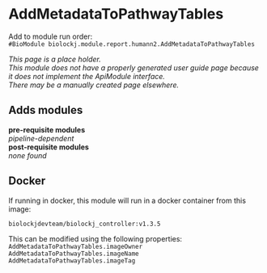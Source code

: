 # AddMetadataToPathwayTables
Add to module run order:                    
`#BioModule biolockj.module.report.humann2.AddMetadataToPathwayTables`

*This page is a place holder.*                   
*This module does not have a properly generated user guide page because it does not implement the ApiModule interface.*                   
*There may be a manually created page elsewhere.*

## Adds modules 
**pre-requisite modules**                    
*pipeline-dependent*                   
**post-requisite modules**                    
*none found*                   

## Docker 
If running in docker, this module will run in a docker container from this image:<br>
```
biolockjdevteam/biolockj_controller:v1.3.5
```
This can be modified using the following properties:<br>
`AddMetadataToPathwayTables.imageOwner`<br>
`AddMetadataToPathwayTables.imageName`<br>
`AddMetadataToPathwayTables.imageTag`<br>

